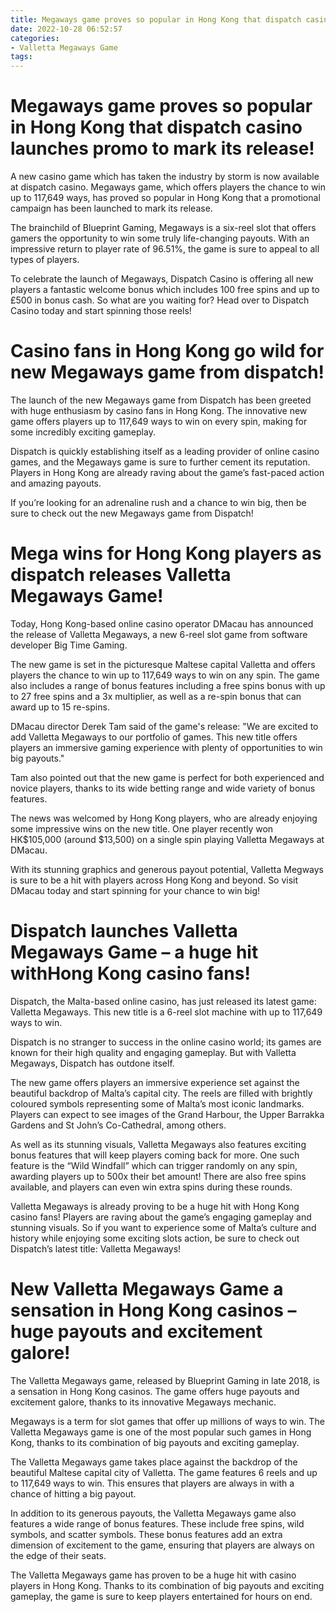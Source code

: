 ```yaml
---
title: Megaways game proves so popular in Hong Kong that dispatch casino launches promo to mark its release!
date: 2022-10-28 06:52:57
categories:
- Valletta Megaways Game
tags:
---
```



#  Megaways game proves so popular in Hong Kong that dispatch casino launches promo to mark its release!

A new casino game which has taken the industry by storm is now available at dispatch casino. Megaways game, which offers players the chance to win up to 117,649 ways, has proved so popular in Hong Kong that a promotional campaign has been launched to mark its release.

The brainchild of Blueprint Gaming, Megaways is a six-reel slot that offers gamers the opportunity to win some truly life-changing payouts. With an impressive return to player rate of 96.51%, the game is sure to appeal to all types of players.

To celebrate the launch of Megaways, Dispatch Casino is offering all new players a fantastic welcome bonus which includes 100 free spins and up to £500 in bonus cash. So what are you waiting for? Head over to Dispatch Casino today and start spinning those reels!

#  Casino fans in Hong Kong go wild for new Megaways game from dispatch!

The launch of the new Megaways game from Dispatch has been greeted with huge enthusiasm by casino fans in Hong Kong. The innovative new game offers players up to 117,649 ways to win on every spin, making for some incredibly exciting gameplay.

Dispatch is quickly establishing itself as a leading provider of online casino games, and the Megaways game is sure to further cement its reputation. Players in Hong Kong are already raving about the game’s fast-paced action and amazing payouts.

If you’re looking for an adrenaline rush and a chance to win big, then be sure to check out the new Megaways game from Dispatch!

#  Mega wins for Hong Kong players as dispatch releases Valletta Megaways Game!

Today, Hong Kong-based online casino operator DMacau has announced the release of Valletta Megaways, a new 6-reel slot game from software developer Big Time Gaming.

The new game is set in the picturesque Maltese capital Valletta and offers players the chance to win up to 117,649 ways to win on any spin. The game also includes a range of bonus features including a free spins bonus with up to 27 free spins and a 3x multiplier, as well as a re-spin bonus that can award up to 15 re-spins.

DMacau director Derek Tam said of the game's release: "We are excited to add Valletta Megaways to our portfolio of games. This new title offers players an immersive gaming experience with plenty of opportunities to win big payouts."

Tam also pointed out that the new game is perfect for both experienced and novice players, thanks to its wide betting range and wide variety of bonus features.

The news was welcomed by Hong Kong players, who are already enjoying some impressive wins on the new title. One player recently won HK$105,000 (around $13,500) on a single spin playing Valletta Megaways at DMacau.

With its stunning graphics and generous payout potential, Valletta Megways is sure to be a hit with players across Hong Kong and beyond. So visit DMacau today and start spinning for your chance to win big!

#  Dispatch launches Valletta Megaways Game – a huge hit withHong Kong casino fans!

Dispatch, the Malta-based online casino, has just released its latest game: Valletta Megaways. This new title is a 6-reel slot machine with up to 117,649 ways to win.

Dispatch is no stranger to success in the online casino world; its games are known for their high quality and engaging gameplay. But with Valletta Megaways, Dispatch has outdone itself.

The new game offers players an immersive experience set against the beautiful backdrop of Malta’s capital city. The reels are filled with brightly coloured symbols representing some of Malta’s most iconic landmarks. Players can expect to see images of the Grand Harbour, the Upper Barrakka Gardens and St John’s Co-Cathedral, among others.

As well as its stunning visuals, Valletta Megaways also features exciting bonus features that will keep players coming back for more. One such feature is the “Wild Windfall” which can trigger randomly on any spin, awarding players up to 500x their bet amount! There are also free spins available, and players can even win extra spins during these rounds.

Valletta Megaways is already proving to be a huge hit with Hong Kong casino fans! Players are raving about the game’s engaging gameplay and stunning visuals. So if you want to experience some of Malta’s culture and history while enjoying some exciting slots action, be sure to check out Dispatch’s latest title: Valletta Megaways!

#  New Valletta Megaways Game a sensation in Hong Kong casinos – huge payouts and excitement galore!

The Valletta Megaways game, released by Blueprint Gaming in late 2018, is a sensation in Hong Kong casinos. The game offers huge payouts and excitement galore, thanks to its innovative Megaways mechanic.

Megaways is a term for slot games that offer up millions of ways to win. The Valletta Megaways game is one of the most popular such games in Hong Kong, thanks to its combination of big payouts and exciting gameplay.

The Valletta Megaways game takes place against the backdrop of the beautiful Maltese capital city of Valletta. The game features 6 reels and up to 117,649 ways to win. This ensures that players are always in with a chance of hitting a big payout.

In addition to its generous payouts, the Valletta Megaways game also features a wide range of bonus features. These include free spins, wild symbols, and scatter symbols. These bonus features add an extra dimension of excitement to the game, ensuring that players are always on the edge of their seats.

The Valletta Megaways game has proven to be a huge hit with casino players in Hong Kong. Thanks to its combination of big payouts and exciting gameplay, the game is sure to keep players entertained for hours on end.